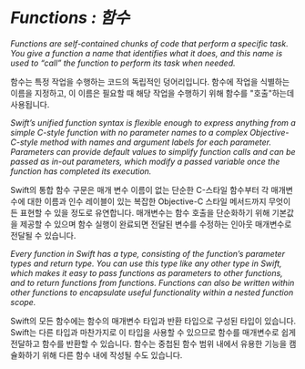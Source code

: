 # *Functions : 함수*

*Functions are self-contained chunks of code that perform a specific task. You give a function a name that identifies what it does, and this name is used to “call” the function to perform its task when needed.*

함수는 특정 작업을 수행하는 코드의 독립적인 덩어리입니다. 함수에 작업을 식별하는 이름을 지정하고, 이 이름은 필요할 때 해당 작업을 수행하기 위해 함수를 "호출"하는데 사용됩니다.

*Swift’s unified function syntax is flexible enough to express anything from a simple C-style function with no parameter names to a complex Objective-C-style method with names and argument labels for each parameter. Parameters can provide default values to simplify function calls and can be passed as in-out parameters, which modify a passed variable once the function has completed its execution.*

Swift의 통합 함수 구문은 매개 변수 이름이 없는 단순한 C-스타일 함수부터 각 매개변수에 대한 이름과 인수 레이블이 있는 복잡한 Objective-C 스타일 메서드까지 무엇이든 표현할 수 있을 정도로 유연합니다. 매개변수는 함수 호출을 단순화하기 위해 기본값을 제공할 수 있으며 함수 실행이 완료되면 전달된 변수를 수정하는 인아웃 매개변수로 전달될 수 있습니다. 

*Every function in Swift has a type, consisting of the function’s parameter types and return type. You can use this type like any other type in Swift, which makes it easy to pass functions as parameters to other functions, and to return functions from functions. Functions can also be written within other functions to encapsulate useful functionality within a nested function scope.*

Swift의 모든 함수에는 함수의 매개변수 타입과 반환 타입으로 구성된 타입이 있습니다. Swift는 다른 타입과 마찬가지로 이 타입을 사용할 수 있으므로 함수를 매개변수로 쉽게 전달하고 함수를 반환할 수 있습니다. 함수는 중첩된 함수 범위 내에서 유용한 기능을 캠슐화하기 위해 다른 함수 내에 작성될 수도 있습니다.
